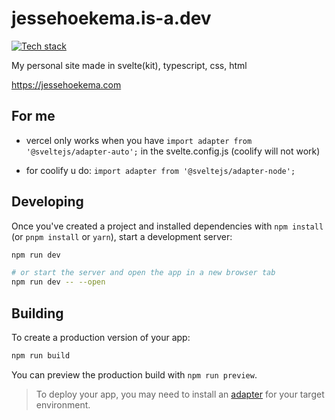 # jessehoekema.is-a.dev

[![Tech stack](https://skillicons.dev/icons?i=svelte,ts,css,html)](https://skillicons.dev)

My personal site made in svelte(kit), typescript, css, html

https://jessehoekema.com

## For me

- vercel only works when you have ```import adapter from '@sveltejs/adapter-auto';``` in the svelte.config.js (coolify will not work)

- for coolify u do: ```import adapter from '@sveltejs/adapter-node';```


## Developing

Once you've created a project and installed dependencies with `npm install` (or `pnpm install` or `yarn`), start a development server:

```sh
npm run dev

# or start the server and open the app in a new browser tab
npm run dev -- --open
```

## Building

To create a production version of your app:

```sh
npm run build
```

You can preview the production build with `npm run preview`.

> To deploy your app, you may need to install an [adapter](https://svelte.dev/docs/kit/adapters) for your target environment.